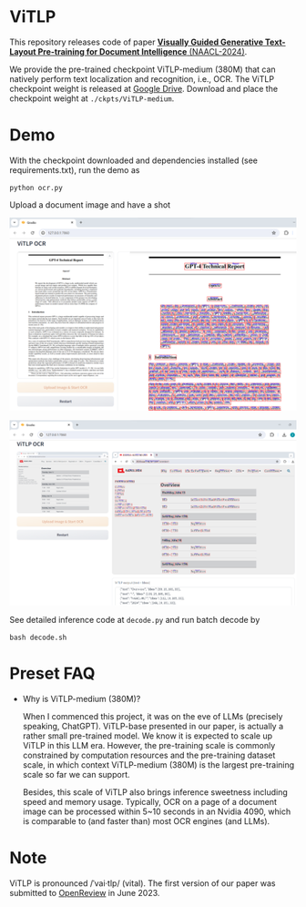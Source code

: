 # ViTLP
This repository releases code of paper [**Visually Guided Generative Text-Layout Pre-training for Document Intelligence** (NAACL-2024)](https://arxiv.org/abs/2403.16516).


We provide the pre-trained checkpoint ViTLP-medium (380M) that can natively perform text localization and recognition, i.e., OCR. The ViTLP checkpoint weight is released at [Google Drive](https://drive.google.com/drive/folders/1OapAwZjnqoep9TzgjtyjYHgdeQzgCiKp?usp=sharing). Download and place the checkpoint weight at `./ckpts/ViTLP-medium`.


# Demo
With the checkpoint downloaded and dependencies installed (see requirements.txt), run the demo as

<pre><code>python ocr.py</code></pre>

Upload a document image and have a shot

![](misc/ocr-demo-1.png)

![](misc/ocr-demo-2.png)

See detailed inference code at `decode.py` and run batch decode by

<pre><code>bash decode.sh</code></pre>


# Preset FAQ
- Why is ViTLP-medium (380M)?

  When I commenced this project, it was on the eve of LLMs (precisely speaking, ChatGPT). ViTLP-base presented in our paper, is actually a rather small pre-trained model. We know it is expected to scale up ViTLP in this LLM era. However, the pre-training scale is commonly constrained by computation resources and the pre-training dataset scale, in which context ViTLP-medium (380M) is the largest pre-training scale so far we can support.

  Besides, this scale of ViTLP also brings inference sweetness including speed and memory usage. Typically, OCR on a page of a document image can be processed within 5~10 seconds in an Nvidia 4090, which is comparable to (and faster than) most OCR engines (and LLMs).


# Note
ViTLP is pronounced /ˈvai·tlp/ (vital). The first version of our paper was submitted to [OpenReview](https://openreview.net/forum?id=ARtBIBAmNR) in June 2023.
